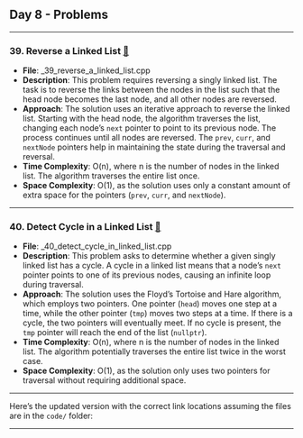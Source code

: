 ## Day 8 - Problems

---

### 39. **Reverse a Linked List** [🔗](./_39_reverse_a_linked_list.cpp)
   - **File**: _39_reverse_a_linked_list.cpp
   - **Description**: This problem requires reversing a singly linked list. The task is to reverse the links between the nodes in the list such that the head node becomes the last node, and all other nodes are reversed.
   - **Approach**: The solution uses an iterative approach to reverse the linked list. Starting with the head node, the algorithm traverses the list, changing each node’s `next` pointer to point to its previous node. The process continues until all nodes are reversed. The `prev`, `curr`, and `nextNode` pointers help in maintaining the state during the traversal and reversal.
   - **Time Complexity**: O(n), where n is the number of nodes in the linked list. The algorithm traverses the entire list once.
   - **Space Complexity**: O(1), as the solution uses only a constant amount of extra space for the pointers (`prev`, `curr`, and `nextNode`).

---

### 40. **Detect Cycle in a Linked List** [🔗](./_40_detect_cycle_in_linked_list.cpp)
   - **File**: _40_detect_cycle_in_linked_list.cpp
   - **Description**: This problem asks to determine whether a given singly linked list has a cycle. A cycle in a linked list means that a node’s `next` pointer points to one of its previous nodes, causing an infinite loop during traversal.
   - **Approach**: The solution uses the Floyd’s Tortoise and Hare algorithm, which employs two pointers. One pointer (`head`) moves one step at a time, while the other pointer (`tmp`) moves two steps at a time. If there is a cycle, the two pointers will eventually meet. If no cycle is present, the `tmp` pointer will reach the end of the list (`nullptr`).
   - **Time Complexity**: O(n), where n is the number of nodes in the linked list. The algorithm potentially traverses the entire list twice in the worst case.
   - **Space Complexity**: O(1), as the solution only uses two pointers for traversal without requiring additional space.

---

Here’s the updated version with the correct link locations assuming the files are in the `code/` folder:

---